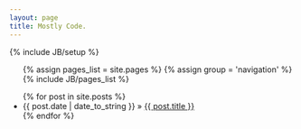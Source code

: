 ```yaml
---
layout: page
title: Mostly Code.
---
```

{% include JB/setup %}



<ul class="nav">
  {% assign pages_list = site.pages %}
  {% assign group = 'navigation' %}
  {% include JB/pages_list %}
</ul> 

<ul class="posts">
  {% for post in site.posts %}
    <li><span>{{ post.date | date_to_string }}</span> &raquo; <a href="{{ BASE_PATH }}{{ post.url }}">{{ post.title }}</a></li>
  {% endfor %}
</ul>